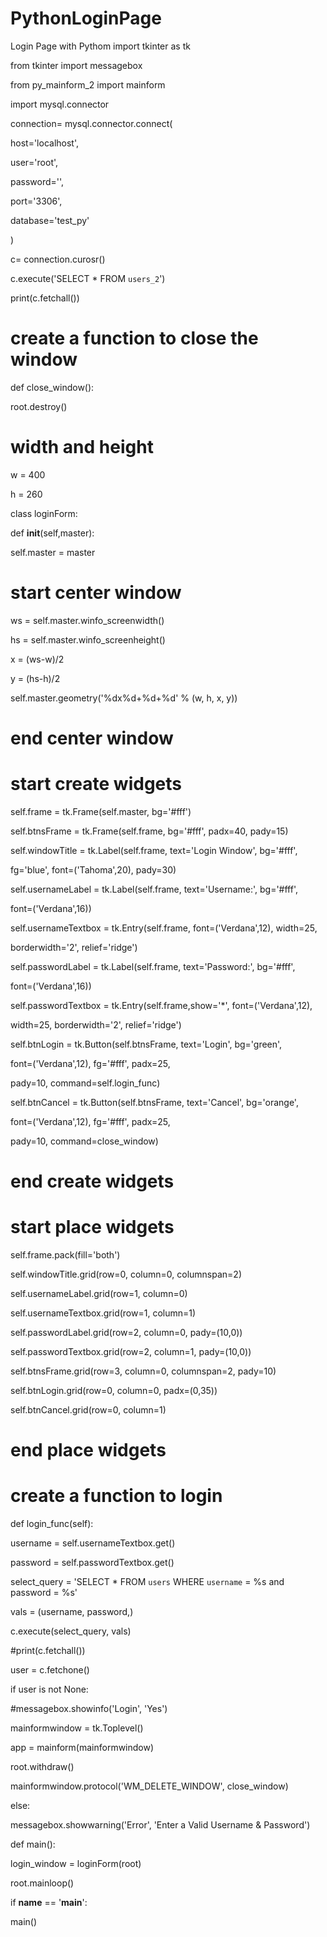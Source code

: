 # PythonLoginPage
Login Page with Pythom
import tkinter as tk

from tkinter import messagebox

from py_mainform_2 import mainform

import mysql.connector

connection= mysql.connector.connect(

host='localhost',

user='root',

password='',

port='3306',

database='test_py'

)

c= connection.curosr()

c.execute('SELECT * FROM `users_2`')

print(c.fetchall())

# create a function to close the window

def close_window():

root.destroy()

# width and height

w = 400

h = 260

class loginForm:

def __init__(self,master):

self.master = master

# start center window

ws = self.master.winfo_screenwidth()

hs = self.master.winfo_screenheight()

x = (ws-w)/2

y = (hs-h)/2

self.master.geometry('%dx%d+%d+%d' % (w, h, x, y))

# end center window

# start create widgets

self.frame = tk.Frame(self.master, bg='#fff')

self.btnsFrame = tk.Frame(self.frame, bg='#fff', padx=40, pady=15)

self.windowTitle = tk.Label(self.frame, text='Login Window', bg='#fff',

fg='blue', font=('Tahoma',20), pady=30)

self.usernameLabel = tk.Label(self.frame, text='Username:', bg='#fff',

font=('Verdana',16))

self.usernameTextbox = tk.Entry(self.frame, font=('Verdana',12), width=25,

borderwidth='2', relief='ridge')

self.passwordLabel = tk.Label(self.frame, text='Password:', bg='#fff',

font=('Verdana',16))

self.passwordTextbox = tk.Entry(self.frame,show='*', font=('Verdana',12),

width=25, borderwidth='2', relief='ridge')

self.btnLogin = tk.Button(self.btnsFrame, text='Login', bg='green',

font=('Verdana',12), fg='#fff', padx=25,

pady=10, command=self.login_func)

self.btnCancel = tk.Button(self.btnsFrame, text='Cancel', bg='orange',

font=('Verdana',12), fg='#fff', padx=25,

pady=10, command=close_window)

# end create widgets

# start place widgets

self.frame.pack(fill='both')

self.windowTitle.grid(row=0, column=0, columnspan=2)

self.usernameLabel.grid(row=1, column=0)

self.usernameTextbox.grid(row=1, column=1)

self.passwordLabel.grid(row=2, column=0, pady=(10,0))

self.passwordTextbox.grid(row=2, column=1, pady=(10,0))

self.btnsFrame.grid(row=3, column=0, columnspan=2, pady=10)

self.btnLogin.grid(row=0, column=0, padx=(0,35))

self.btnCancel.grid(row=0, column=1)

# end place widgets

# create a function to login

def login_func(self):

username = self.usernameTextbox.get()

password = self.passwordTextbox.get()

select_query = 'SELECT * FROM `users` WHERE `username` = %s and password = %s'

vals = (username, password,)

c.execute(select_query, vals)

#print(c.fetchall())

user = c.fetchone()

if user is not None:

#messagebox.showinfo('Login', 'Yes')

mainformwindow = tk.Toplevel()

app = mainform(mainformwindow)

root.withdraw()

mainformwindow.protocol('WM_DELETE_WINDOW', close_window)

else:

messagebox.showwarning('Error', 'Enter a Valid Username & Password')

def main():

login_window = loginForm(root)

root.mainloop()

if __name__ == '__main__':

main()
